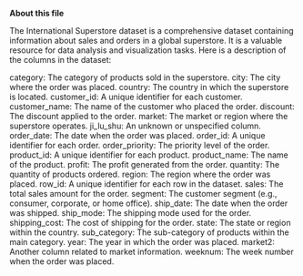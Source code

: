 **About this file**

The International Superstore dataset is a comprehensive dataset containing information about sales and orders in a global superstore. It is a valuable resource for data analysis and visualization tasks.
Here is a description of the columns in the dataset:

category: The category of products sold in the superstore.
city: The city where the order was placed.
country: The country in which the superstore is located.
customer_id: A unique identifier for each customer.
customer_name: The name of the customer who placed the order.
discount: The discount applied to the order.
market: The market or region where the superstore operates.
ji_lu_shu: An unknown or unspecified column.
order_date: The date when the order was placed.
order_id: A unique identifier for each order.
order_priority: The priority level of the order.
product_id: A unique identifier for each product.
product_name: The name of the product.
profit: The profit generated from the order.
quantity: The quantity of products ordered.
region: The region where the order was placed.
row_id: A unique identifier for each row in the dataset.
sales: The total sales amount for the order.
segment: The customer segment (e.g., consumer, corporate, or home office).
ship_date: The date when the order was shipped.
ship_mode: The shipping mode used for the order.
shipping_cost: The cost of shipping for the order.
state: The state or region within the country.
sub_category: The sub-category of products within the main category.
year: The year in which the order was placed.
market2: Another column related to market information.
weeknum: The week number when the order was placed.
